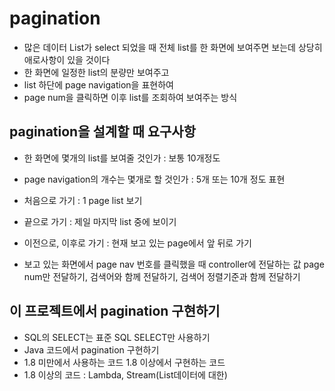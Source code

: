 # pagination
* 많은 데이터 List가 select 되었을 때 전체 list를 한 화면에 보여주면 보는데 상당히 애로사항이 있을 것이다
* 한 화면에 일정한 list의 분량만 보여주고
* list 하단에 page navigation을 표현하여
* page num을 클릭하면 이후 list를 조회하여 보여주는 방식

## pagination을 설계할 때 요구사항
* 한 화면에 몇개의 list를 보여줄 것인가 : 보통 10개정도
* page navigation의 개수는 몇개로 할 것인가 : 5개 또는 10개 정도 표현
* 처음으로 가기 : 1 page list 보기
* 끝으로 가기 : 제일 마지막 list 중에 보이기
* 이전으로, 이후로 가기 : 현재 보고 있는 page에서 앞 뒤로 가기

* 보고 있는 화면에서 page nav 번호를 클릭했을 때 controller에 전달하는 값
page num만 전달하기, 검색어와 함께 전달하기, 검색어 정렬기준과 함께 전달하기

## 이 프로젝트에서 pagination 구현하기
* SQL의 SELECT는 표준 SQL  SELECT만 사용하기
* Java 코드에서 pagination 구현하기
* 1.8 미만에서 사용하는 코드 1.8 이상에서 구현하는 코드
* 1.8 이상의 코드 : Lambda, Stream(List데이터에 대한)